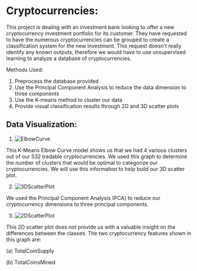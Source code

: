 # Cryptocurrencies: 

This project is dealing with an investment bank looking to offer a new cryptocurrency investment portfolio for its customer. They have requested to have the numerous cryptocurrencies can be grouped to create a classification system for the new investment. This request doesn't really identify any known outputs, therefore we would have to use unsupervised learning to analyze a database of cryptocurrencies. 

Methods Used:
1. Preprocess the database provided
2. Use the Principal Component Analysis to reduce the data dimension to three components
3. Use the K-means method to cluster our data
4. Provide visual classification results through 2D and 3D scatter plots


## Data Visualization: 


1. ![ElbowCurve](https://i.ibb.co/Kx3q63X/K-Means-Elbow-Curve.png) 

This K-Means Elbow Curve model shows us that we had 4 various clusters out of our 532 tradable cryptocurrencies. We used this graph to determine the  number of clusters that would be optimal to categorize our cryptocurrencies. We will use this information to help build our 3D scatter plot. 


2. ![3DScatterPlot](https://i.ibb.co/HgWMvKp/3-D-Scatter-Plot.png)

We used the Principal Component Analysis (PCA) to reduce our cryptocurrency dimensions to three principal components. 

3. ![2DScatterPlot](https://i.ibb.co/MBd2Yw6/Tradable.png) 

This 2D scatter plot does not provide us with a valuable insight on the differences between the classes. The two cryptocurrency features shown in this graph are: 

(a) TotalCoinSupply

(b) TotalCoinsMined
